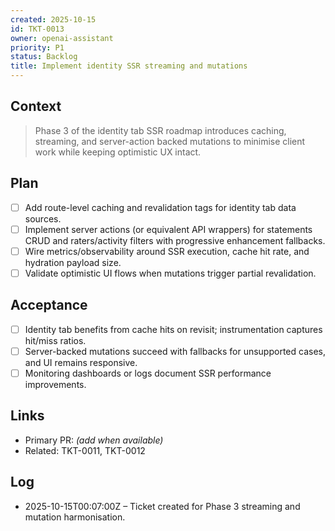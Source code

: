 ```yaml
---
created: 2025-10-15
id: TKT-0013
owner: openai-assistant
priority: P1
status: Backlog
title: Implement identity SSR streaming and mutations
---
```


## Context

> Phase 3 of the identity tab SSR roadmap introduces caching, streaming, and server-action backed mutations to minimise client work while keeping optimistic UX intact.

## Plan

- [ ] Add route-level caching and revalidation tags for identity tab data sources.
- [ ] Implement server actions (or equivalent API wrappers) for statements CRUD and raters/activity filters with progressive enhancement fallbacks.
- [ ] Wire metrics/observability around SSR execution, cache hit rate, and hydration payload size.
- [ ] Validate optimistic UI flows when mutations trigger partial revalidation.

## Acceptance

- [ ] Identity tab benefits from cache hits on revisit; instrumentation captures hit/miss ratios.
- [ ] Server-backed mutations succeed with fallbacks for unsupported cases, and UI remains responsive.
- [ ] Monitoring dashboards or logs document SSR performance improvements.

## Links

- Primary PR: _(add when available)_
- Related: TKT-0011, TKT-0012

## Log

- 2025-10-15T00:07:00Z – Ticket created for Phase 3 streaming and mutation harmonisation.
